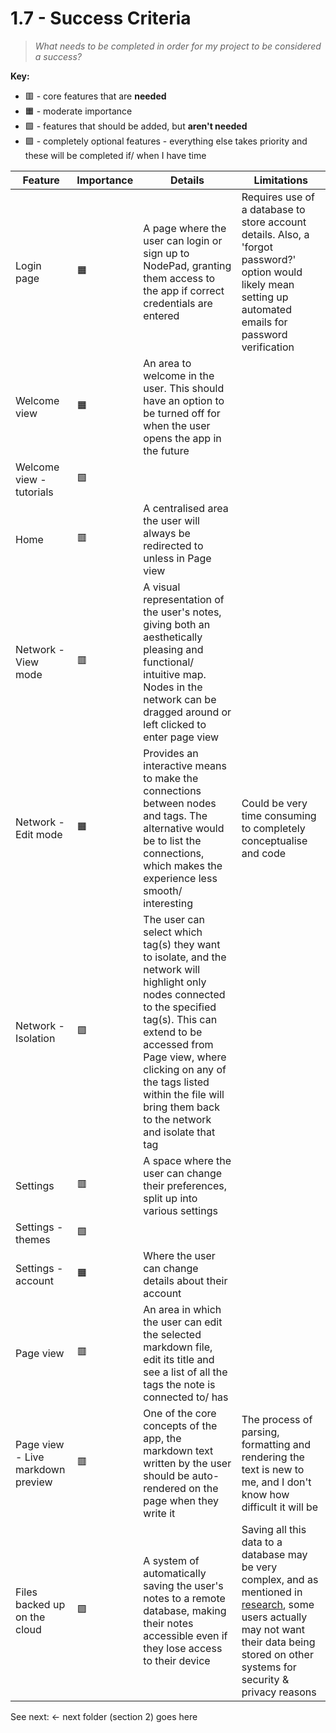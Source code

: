 # 1.7 - Success Criteria
> *What needs to be completed in order for my project to be considered a success?*

**Key:**
- 🟥 - core features that are **needed**
- 🟧 - moderate importance
- 🟩 - features that should be added, but **aren't needed**
- 🟪 - completely optional features - everything else takes priority and these will be completed if/ when I have time

| Feature | Importance | Details | Limitations |
|---------|------------|---------|-------------|
| Login page | 🟧 | A page where the user can login or sign up to NodePad, granting them access to the app if correct credentials are entered | Requires use of a database to store account details. Also, a 'forgot password?' option would likely mean setting up automated emails for password verification |
| Welcome view | 🟧 | An area to welcome in the user. This should have an option to be turned off for when the user opens the app in the future |  |
| Welcome view - tutorials | 🟩 |  |  |
| Home | 🟥 | A centralised area the user will always be redirected to unless in Page view |  |
| Network - View mode | 🟥 | A visual representation of the user's notes, giving both an aesthetically pleasing and functional/ intuitive map. Nodes in the network can be dragged around or left clicked to enter page view |  |
| Network - Edit mode | 🟧 | Provides an interactive means to make the connections between nodes and tags. The alternative would be to list the connections, which makes the experience less smooth/ interesting | Could be very time consuming to completely conceptualise and code |
| Network - Isolation | 🟪 | The user can select which tag(s) they want to isolate, and the network will highlight only nodes connected to the specified tag(s). This can extend to be accessed from Page view, where clicking on any of the tags listed within the file will bring them back to the network and isolate that tag |  |
| Settings | 🟥 | A space where the user can change their preferences, split up into various settings |  |
| Settings - themes | 🟩 |  |
| Settings - account | 🟧 | Where the user can change details about their account |  |
| Page view | 🟥 | An area in which the user can edit the selected markdown file, edit its title and see a list of all the tags the note is connected to/ has |  |
| Page view - Live markdown preview | 🟥 | One of the core concepts of the app, the markdown text written by the user should be auto-rendered on the page when they write it | The process of parsing, formatting and rendering the text is new to me, and I don't know how difficult it will be |
| Files backed up on the cloud | 🟪 | A system of automatically saving the user's notes to a remote database, making their notes accessible even if they lose access to their device | Saving all this data to a database may be very complex, and as mentioned in [research](1.4-research.md), some users actually may not want their data being stored on other systems for security & privacy reasons |


See next: []() <- next folder (section 2) goes here
